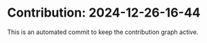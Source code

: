 # Contribution: 2024-12-26-16-44
This is an automated commit to keep the contribution graph active.

